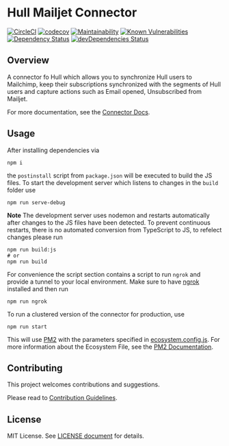 # Hull Mailjet Connector

[![CircleCI](https://circleci.com/gh/SMK1085/hull-mailjet.svg?style=svg)](https://circleci.com/gh/SMK1085/hull-mailjet)
[![codecov](https://codecov.io/gh/SMK1085/hull-mailjet/branch/master/graph/badge.svg)](https://codecov.io/gh/SMK1085/hull-mailjet)
[![Maintainability](https://api.codeclimate.com/v1/badges/1c3033cf637b13ccff95/maintainability)](https://codeclimate.com/github/SMK1085/hull-mailjet/maintainability)
[![Known Vulnerabilities](https://snyk.io/test/github/SMK1085/hull-mailjet/badge.svg)](https://snyk.io/test/github/SMK1085/hull-mailjet)
[![Dependency Status](https://david-dm.org/SMK1085/hull-mailjet.svg)](https://david-dm.org/SMK1085/hull-mailjet)
[![devDependencies Status](https://david-dm.org/SMK1085/hull-mailjet/dev-status.svg)](https://david-dm.org/SMK1085/hull-mailjet?type=dev)

## Overview

A connector fo Hull which allows you to synchronize Hull users to Mailchimp, keep their subscriptions synchronized with the segments of Hull users and capture actions such as Email opened, Unsubscribed from Mailjet.

For more documentation, see the [Connector Docs](./assets/readme.md).

## Usage

After installing dependencies via

```console
npm i
```

the `postinstall` script from `package.json` will be executed to build the JS files.
To start the development server which listens to changes in the `build` folder use

```console
npm run serve-debug
```

**Note** The development server uses nodemon and restarts automatically after changes to the JS files have been detected. To prevent continuous restarts, there is no automated conversion from TypeScript to JS, to refelect changes please run

```console
npm run build:js
# or
npm run build
```

For convenience the script section contains a script to run `ngrok` and provide a tunnel to your local environment. Make sure to have [ngrok](https://ngrok.com/) installed and then run

```console
npm run ngrok
```

To run a clustered version of the connector for production, use

```console
npm run start
```

This will use [PM2](https://pm2.keymetrics.io/) with the parameters specified in [ecosystem.config.js](./ecosystem.config.js). For more information about the Ecosystem File, see the [PM2 Documentation](https://pm2.keymetrics.io/docs/usage/application-declaration/#ecosystem-file).

## Contributing

This project welcomes contributions and suggestions.

Please read to [Contribution Guidelines](./CONTRIBUTING.md).

## License

MIT License. See [LICENSE document](./LICENSE) for details.

